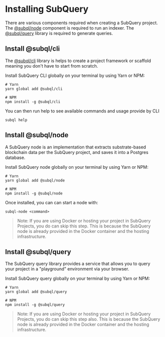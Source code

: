 # Installing SubQuery

There are various components required when creating a SubQuery project.  The [@subql/node](https://github.com/subquery/subql/tree/docs-new-section/packages/node) component is required to run an indexer. The [@subql/query](https://github.com/subquery/subql/tree/docs-new-section/packages/query) library is required to generate queries.

## Install @subql/cli

The [@subql/cli](https://github.com/subquery/subql/tree/docs-new-section/packages/cli) library is helps to create a project framework or scaffold meaning you don't have to start from scratch.  

Install SubQuery CLI globally on your terminal by using Yarn or NPM:

```shell
# Yarn
yarn global add @subql/cli

# NPM
npm install -g @subql/cli
```

You can then run help to see available commands and usage provide by CLI

```shell
subql help
```
## Install @subql/node

A SubQuery node is an implementation that extracts substrate-based blockchain data per the SubQuery project, and saves it into a Postgres database.

Install SubQuery node globally on your terminal by using Yarn or NPM:

```shell
# Yarn
yarn global add @subql/node

# NPM
npm install -g @subql/node
```

Once installed, you can can start a node with:

```shell
subql-node <command>
```
> Note: If you are using Docker or hosting your project in SubQuery Projects, you do can skip this step. This is because the SubQuery node is already provided in the Docker container and the hosting infrastructure. 

## Install @subql/query

The SubQuery query library provides a service that allows you to query your project in a "playground" environment via your browser. 

Install SubQuery query globally on your terminal by using Yarn or NPM:

```shell
# Yarn
yarn global add @subql/query

# NPM
npm install -g @subql/query
```

> Note: If you are using Docker or hosting your project in SubQuery Projects, you do can skip this step also. This is because the SubQuery node is already provided in the Docker container and the hosting infrastructure. 
